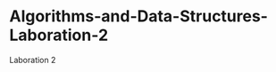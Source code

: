 Algorithms-and-Data-Structures-Laboration-2
===========================================

Laboration 2
